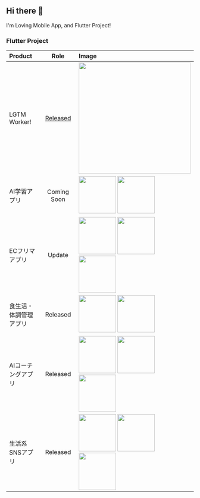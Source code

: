## Hi there 👋

I'm Loving Mobile App, and Flutter Project!

<!-- [![Top Langs](https://github-readme-stats.vercel.app/api/top-langs/?username=hitotsu01ki&layout=compact&theme=onedark
)](https://github.com/anuraghazra/github-readme-stats) -->

<!-- [![Anurag's GitHub stats](https://github-readme-stats.vercel.app/api?username=hitotsu01ki&count_private=true)]
(https://github.com/anuraghazra/github-readme-stats) -->

### Flutter Project

| Product | Role | Image |
|:--|:--:|:--|
|LGTM Worker!| [Released](https://thinkweb-one.vercel.app/) | <img src="https://github.com/user-attachments/assets/97022bd6-03e0-45c8-a34c-115d6756af59" width="300">  |
| AI学習アプリ | Coming　Soon | <img src="https://github.com/hitotsu01ki/hitotsu01ki/assets/73973457/b215c3a6-e0c2-447f-9d3e-25c76f2956d9" width="100"> <img src="https://github.com/hitotsu01ki/hitotsu01ki/assets/73973457/c048686d-dfdf-4d03-95f3-26dcd03ddb69" width="100"> |
| ECフリマアプリ | Update | <img src="https://github.com/hitotsu01ki/hitotsu01ki/assets/73973457/a5ed1114-fcf7-450b-b1ba-7ade2a1fc424" width="100"> <img src="https://github.com/hitotsu01ki/hitotsu01ki/assets/73973457/d229dd50-0c4a-49fb-8e9b-258065788a02" width="100"> <img src="https://github.com/hitotsu01ki/hitotsu01ki/assets/73973457/cc1bb947-8643-4287-a133-18b3e7e8b926" width="100"> |
| 食生活・体調管理アプリ | Released | <img src="https://github.com/hitotsu01ki/hitotsu01ki/assets/73973457/312ce5ba-5d1a-4cef-8590-babe1c3d4aa2" width="100"> <img src="https://github.com/hitotsu01ki/hitotsu01ki/assets/73973457/5da2a32f-c5f4-413d-8ca8-6cfe797b277d" width="100"> |
| AIコーチングアプリ | Released | <img src="https://github.com/hitotsu01ki/hitotsu01ki/assets/73973457/ec28cdf4-a286-4bb8-b5a0-c2dbc1aa6c6d" width="100"> <img src="https://github.com/hitotsu01ki/hitotsu01ki/assets/73973457/72cc982e-00e2-403a-a6ab-7bb37dfc3ae1" width="100"> <img src="https://github.com/hitotsu01ki/hitotsu01ki/assets/73973457/bcee6480-a311-41be-8cf2-8cac0cd6998c" width="100"> |
| 生活系SNSアプリ | Released | <img src="https://github.com/hitotsu01ki/hitotsu01ki/assets/73973457/42c1f7d9-d7ed-412f-afe8-12f55a305d3e" width="100"> <img src="https://github.com/hitotsu01ki/hitotsu01ki/assets/73973457/b5f99617-449d-4cc8-bd38-b6d1f463c694" width="100"> <img src="https://github.com/hitotsu01ki/hitotsu01ki/assets/73973457/da1ea757-e4bc-4714-ab35-785ad5a362b4" width="100"> |

